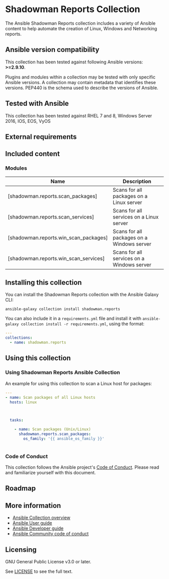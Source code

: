 # Shadowman Reports Collection

The Ansible Shadowman Reports collection includes a variety of Ansible content to help automate the creation of Linux, Windows and Networking reports.

<!--start requires_ansible-->
## Ansible version compatibility

This collection has been tested against following Ansible versions: **>=2.9.10**.

Plugins and modules within a collection may be tested with only specific Ansible versions.
A collection may contain metadata that identifies these versions.
PEP440 is the schema used to describe the versions of Ansible.
<!--end requires_ansible-->

## Tested with Ansible

This collection has been tested against RHEL 7 and 8, Windows Server 2016, IOS, EOS, VyOS
<!-- List the versions of Ansible the collection has been tested with. Must match what is in galaxy.yml. -->

## External requirements
<!-- List any external resources the collection depends on, for example minimum versions of an OS, libraries, or utilities. Do not list other Ansible collections here. -->

## Included content
<!--start collection content-->


### Modules
Name | Description
--- | ---
[shadowman.reports.scan_packages]|Scans for all packages on a Linux server
[shadowman.reports.scan_services]|Scans for all services on a Linux server
[shadowman.reports.win_scan_packages]|Scans for all packages on a Windows server
[shadowman.reports.win_scan_services]|Scans for all services on a Windows server

<!--end collection content-->

## Installing this collection

You can install the Shadowman Reports collection with the Ansible Galaxy CLI:

    ansible-galaxy collection install shadowman.reports

You can also include it in a `requirements.yml` file and install it with `ansible-galaxy collection install -r requirements.yml`, using the format:

```yaml
---
collections:
  - name: shadowman.reports
```
## Using this collection

### Using Shadowman Reports Ansible Collection

An example for using this collection to scan a Linux host for packages:


```yaml
---
- name: Scan packages of all Linux hosts
  hosts: linux

  

  tasks:

    - name: Scan packages (Unix/Linux)
      shadowman.reports.scan_packages:
        os_family: '{{ ansible_os_family }}'
      
```


### Code of Conduct
This collection follows the Ansible project's
[Code of Conduct](https://docs.ansible.com/ansible/devel/community/code_of_conduct.html).
Please read and familiarize yourself with this document.

## Roadmap

<!-- Optional. Include the roadmap for this collection, and the proposed release/versioning strategy so users can anticipate the upgrade/update cycle. -->

## More information

- [Ansible Collection overview](https://github.com/ansible-collections/overview)
- [Ansible User guide](https://docs.ansible.com/ansible/latest/user_guide/index.html)
- [Ansible Developer guide](https://docs.ansible.com/ansible/latest/dev_guide/index.html)
- [Ansible Community code of conduct](https://docs.ansible.com/ansible/latest/community/code_of_conduct.html)

## Licensing

GNU General Public License v3.0 or later.

See [LICENSE](https://www.gnu.org/licenses/gpl-3.0.txt) to see the full text.